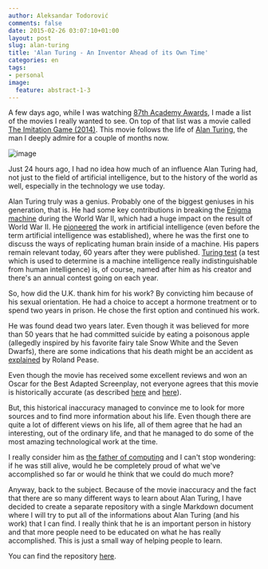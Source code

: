 ```yaml
---
author: Aleksandar Todorović
comments: false
date: 2015-02-26 03:07:10+01:00
layout: post
slug: alan-turing
title: 'Alan Turing - An Inventor Ahead of its Own Time'
categories: en
tags:
- personal
image:
  feature: abstract-1-3
---
```


A few days ago, while I was watching [87th Academy Awards](http://en.wikipedia.org/wiki/87th_Academy_Awards), I made a list of the movies I really wanted to see. On top of that list was a movie called [The Imitation Game (2014)](http://www.imdb.com/title/tt2084970/). This movie follows the life of [Alan Turing](https://en.wikipedia.org/wiki/Alan_Turing), the man I deeply admire for a couple of months now.

![image](http://upload.wikimedia.org/wikipedia/commons/b/ba/Sackville_Park_Turing_plaque.jpg)

Just 24 hours ago, I had no idea how much of an influence Alan Turing had, not just to the field of artificial intelligence, but to the history of the world as well, especially in the technology we use today.

Alan Turing truly was a genius. Probably one of the biggest geniuses in his generation, that is. He had some key contributions in breaking the [Enigma machine](https://en.wikipedia.org/wiki/Enigma_machine) during the World War II, which had a huge impact on the result of World War II. He [pioneered](http://m.bbc.com/news/technology-18475646) the work in artificial intelligence (even before the term artificial intelligence was established), where he was the first one to discuss the ways of replicating human brain inside of a machine. His papers remain relevant today, 60 years after they were published. [Turing test](https://en.wikipedia.org/wiki/Turing_test) (a test which is used to determine is a machine intelligence really indistinguishable from human intelligence) is, of course, named after him as his creator and there's an annual contest going on each year.

So, how did the U.K. thank him for his work? By convicting him because of his sexual orientation. He had a choice to accept a hormone treatment or to spend two years in prison. He chose the first option and continued his work.

He was found dead two years later. Even though it was believed for more than 50 years that he had committed suicide by eating a poisonous apple (allegedly inspired by his favorite fairy tale Snow White and the Seven Dwarfs), there are some indications that his death might be an accident as [explained](http://m.bbc.com/news/science-environment-18561092) by Roland Pease.

Even though the movie has received some excellent reviews and won an Oscar for the Best Adapted Screenplay, not everyone agrees that this movie is historically accurate (as described [here](https://en.wikipedia.org/wiki/The_Imitation_Game#Controversy) and [here](http://www.nybooks.com/blogs/nyrblog/2014/dec/19/poor-imitation-alan-turing/)).

But, this historical inaccuracy managed to convince me to look for more sources and to find more information about his life. Even though there are quite a lot of different views on his life, all of them agree that he had an interesting, out of the ordinary life, and that he managed to do some of the most amazing technological work at the time.

I really consider him as [the father of computing](http://m.bbc.com/news/technology-18327261) and I can't stop wondering: if he was still alive, would he be completely proud of what we've accomplished so far or would he think that we could do much more?

Anyway, back to the subject. Because of the movie inaccuracy and the fact that there are so many different ways to learn about Alan Turing, I have decided to create a separate repository with a single Markdown document where I will try to put all of the informations about Alan Turing (and his work) that I can find. I really think that he is an important person in history and that more people need to be educated on what he has really accomplished. This is just a small way of helping people to learn.

<div data-theme="medium" data-height="299" data-width="400" data-github="aleksandar-todorovic/alan-turing" class="github-card"></div>
<script src="http://lab.lepture.com/github-cards/widget.js"></script>

You can find the repository [here](https://github.com/aleksandar-todorovic/alan-turing).
